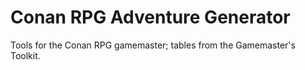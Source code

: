 # Conan RPG Adventure Generator

Tools for the Conan RPG gamemaster; tables from the Gamemaster's Toolkit.
